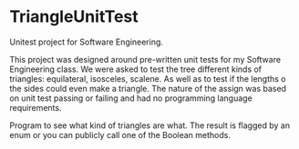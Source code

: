 TriangleUnitTest
================

Unitest project for Software Engineering.

This project was designed around pre-written unit tests for my Software Engineering class. We were asked to test the tree different kinds of triangles: equilateral, isosceles, scalene. As well as to test if the lengths o the sides could even make a triangle. The nature of the assign was based on unit test passing or failing and had no programming language requirements. 


Program to see what kind of triangles are what. The result is flagged by an enum or you can publicly call one of the Boolean methods. 

